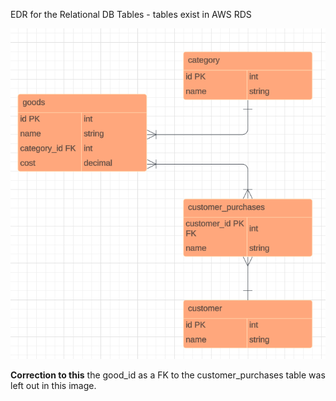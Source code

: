 EDR for the Relational DB Tables - tables exist in AWS RDS

![EDR](https://github.com/kimgarza/Skyrim-Tavern-Inventory-Tracking-System/raw/dev/skyrim-tavern-inv-tracking-sys/assets/EDR.png)

**Correction to this** the good_id as a FK to the customer_purchases table was left out in this image.
